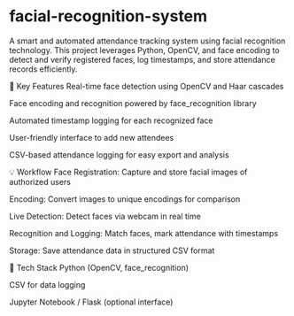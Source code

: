 # facial-recognition-system
A smart and automated attendance tracking system using facial recognition technology. This project leverages Python, OpenCV, and face encoding to detect and verify registered faces, log timestamps, and store attendance records efficiently.

🚀 Key Features
Real-time face detection using OpenCV and Haar cascades

Face encoding and recognition powered by face_recognition library

Automated timestamp logging for each recognized face

User-friendly interface to add new attendees

CSV-based attendance logging for easy export and analysis

💡 Workflow
Face Registration: Capture and store facial images of authorized users

Encoding: Convert images to unique encodings for comparison

Live Detection: Detect faces via webcam in real time

Recognition and Logging: Match faces, mark attendance with timestamps

Storage: Save attendance data in structured CSV format

🔧 Tech Stack
Python (OpenCV, face_recognition)

CSV for data logging

Jupyter Notebook / Flask (optional interface)
